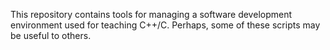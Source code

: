 This repository contains tools for managing a software development
environment used for teaching C++/C.
Perhaps, some of these scripts may be useful to others.
